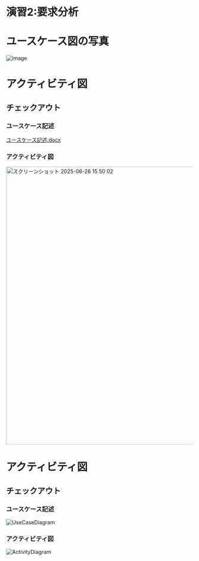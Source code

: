 # 演習2:要求分析
# ユースケース図の写真

![image](https://github.com/user-attachments/assets/1174e749-0edf-4cb9-877d-e07e4b8728bd)

# アクティビティ図
## チェックアウト
### ユースケース記述
[ユースケース記述.docx](https://github.com/user-attachments/files/20920033/default.docx)
### アクティビティ図
<img width="751" alt="スクリーンショット 2025-06-26 15 50 02" src="https://github.com/user-attachments/assets/b99a8a93-ed37-4177-81a7-f94ded90b6cb" />


# アクティビティ図
## チェックアウト
### ユースケース記述
![UseCaseDiagram](https://github.com/user-attachments/assets/2d32b55e-5534-4cdc-b2fc-e8d993770c9e)

### アクティビティ図
![ActivityDiagram](https://github.com/user-attachments/assets/7eff6fd3-75e9-418e-966b-8148436a47c7)

